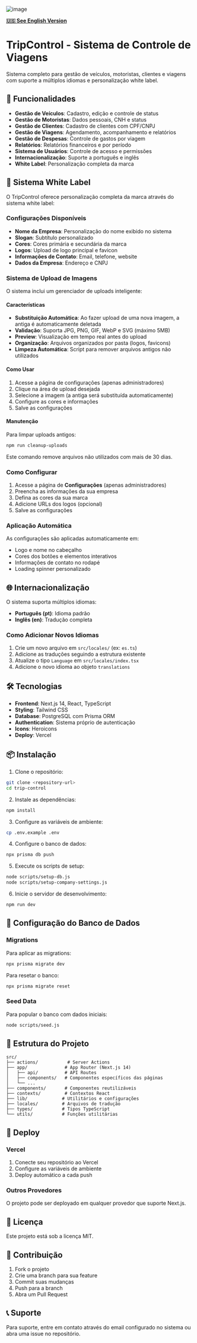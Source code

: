 ![image](./public/trip-control-full.png)

**[🇺🇸 See English Version](./README_EN.md)**

# TripControl - Sistema de Controle de Viagens

Sistema completo para gestão de veículos, motoristas, clientes e viagens com suporte a múltiplos idiomas e personalização white label.

## 🚀 Funcionalidades

- **Gestão de Veículos**: Cadastro, edição e controle de status
- **Gestão de Motoristas**: Dados pessoais, CNH e status
- **Gestão de Clientes**: Cadastro de clientes com CPF/CNPJ
- **Gestão de Viagens**: Agendamento, acompanhamento e relatórios
- **Gestão de Despesas**: Controle de gastos por viagem
- **Relatórios**: Relatórios financeiros e por período
- **Sistema de Usuários**: Controle de acesso e permissões
- **Internacionalização**: Suporte a português e inglês
- **White Label**: Personalização completa da marca

## 🎨 Sistema White Label

O TripControl oferece personalização completa da marca através do sistema white label:

### Configurações Disponíveis

- **Nome da Empresa**: Personalização do nome exibido no sistema
- **Slogan**: Subtítulo personalizado
- **Cores**: Cores primária e secundária da marca
- **Logos**: Upload de logo principal e favicon
- **Informações de Contato**: Email, telefone, website
- **Dados da Empresa**: Endereço e CNPJ

### Sistema de Upload de Imagens

O sistema inclui um gerenciador de uploads inteligente:

#### Características

- **Substituição Automática**: Ao fazer upload de uma nova imagem, a antiga é automaticamente deletada
- **Validação**: Suporta JPG, PNG, GIF, WebP e SVG (máximo 5MB)
- **Preview**: Visualização em tempo real antes do upload
- **Organização**: Arquivos organizados por pasta (logos, favicons)
- **Limpeza Automática**: Script para remover arquivos antigos não utilizados

#### Como Usar

1. Acesse a página de configurações (apenas administradores)
2. Clique na área de upload desejada
3. Selecione a imagem (a antiga será substituída automaticamente)
4. Configure as cores e informações
5. Salve as configurações

#### Manutenção

Para limpar uploads antigos:

```bash
npm run cleanup-uploads
```

Este comando remove arquivos não utilizados com mais de 30 dias.

### Como Configurar

1. Acesse a página de **Configurações** (apenas administradores)
2. Preencha as informações da sua empresa
3. Defina as cores da sua marca
4. Adicione URLs dos logos (opcional)
5. Salve as configurações

### Aplicação Automática

As configurações são aplicadas automaticamente em:

- Logo e nome no cabeçalho
- Cores dos botões e elementos interativos
- Informações de contato no rodapé
- Loading spinner personalizado

## 🌐 Internacionalização

O sistema suporta múltiplos idiomas:

- **Português (pt)**: Idioma padrão
- **Inglês (en)**: Tradução completa

### Como Adicionar Novos Idiomas

1. Crie um novo arquivo em `src/locales/` (ex: `es.ts`)
2. Adicione as traduções seguindo a estrutura existente
3. Atualize o tipo `Language` em `src/locales/index.tsx`
4. Adicione o novo idioma ao objeto `translations`

## 🛠️ Tecnologias

- **Frontend**: Next.js 14, React, TypeScript
- **Styling**: Tailwind CSS
- **Database**: PostgreSQL com Prisma ORM
- **Authentication**: Sistema próprio de autenticação
- **Icons**: Heroicons
- **Deploy**: Vercel

## 📦 Instalação

1. Clone o repositório:

```bash
git clone <repository-url>
cd trip-control
```

2. Instale as dependências:

```bash
npm install
```

3. Configure as variáveis de ambiente:

```bash
cp .env.example .env
```

4. Configure o banco de dados:

```bash
npx prisma db push
```

5. Execute os scripts de setup:

```bash
node scripts/setup-db.js
node scripts/setup-company-settings.js
```

6. Inicie o servidor de desenvolvimento:

```bash
npm run dev
```

## 🔧 Configuração do Banco de Dados

### Migrations

Para aplicar as migrations:

```bash
npx prisma migrate dev
```

Para resetar o banco:

```bash
npx prisma migrate reset
```

### Seed Data

Para popular o banco com dados iniciais:

```bash
node scripts/seed.js
```

## 📁 Estrutura do Projeto

```
src/
├── actions/           # Server Actions
├── app/              # App Router (Next.js 14)
│   ├── api/          # API Routes
│   ├── components/   # Componentes específicos das páginas
│   └── ...
├── components/       # Componentes reutilizáveis
├── contexts/         # Contextos React
├── lib/             # Utilitários e configurações
├── locales/         # Arquivos de tradução
├── types/           # Tipos TypeScript
└── utils/           # Funções utilitárias
```

## 🚀 Deploy

### Vercel

1. Conecte seu repositório ao Vercel
2. Configure as variáveis de ambiente
3. Deploy automático a cada push

### Outros Provedores

O projeto pode ser deployado em qualquer provedor que suporte Next.js.

## 📝 Licença

Este projeto está sob a licença MIT.

## 🤝 Contribuição

1. Fork o projeto
2. Crie uma branch para sua feature
3. Commit suas mudanças
4. Push para a branch
5. Abra um Pull Request

## 📞 Suporte

Para suporte, entre em contato através do email configurado no sistema ou abra uma issue no repositório.
